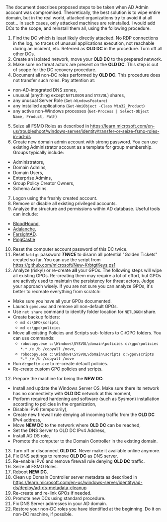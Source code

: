 The document describes proposed steps to be taken when AD Admin account was compromised. Theoretically, the best solution is to wipe entire domain, but in the real world, attacked organizations try to avoid it at all cost... 
In such cases, only attacked machines are reinstalled. I would add DCs to the scope, and reinstall them all, using the following procedure.

1. Find the DC which is least likely directly attacked. No RDP connections in the log, no traces of unusual applications execution, not reachable during an incident, etc. Referred as **OLD DC** in the procedure. Turn off all other DCs.
2. Create an isolated network, move your **OLD DC** to the prepared network.
3. Make sure no threat actors are present on the **OLD DC**. This step is out of scope for the DC recovery procedure.
4. Document all non-DC roles performed by **OLD DC**. This procedure does not transfer such roles. Pay attention at:
- non-AD-integrated DNS zones,
- unusual (anything except `NETLOGON` and `SYSVOL`) shares,
- any unusual Server Role (`Get-WindowsFeature`)
- any installed applications (`Get-WmiObject -Class Win32_Product`)
- any active non-Windows processes (`Get-Process | Select-Object Name, Product, Path`)
5. Seize all FSMO Roles as described in https://learn.microsoft.com/en-us/troubleshoot/windows-server/identity/transfer-or-seize-fsmo-roles-in-ad-ds
6. Create new domain admin account with strong password. You can use existing Administrator account as a template for group membership. Groups typically include:
- Administrators,
- Domain Admins,
- Domain Users,
- Enterprise Admins,
- Group Policy Creator Owners,
- Schema Admins.
7. Logon using the freshly created account.
8. Remove or disable all existing privileged accounts.
9. Analyze the structure and permissions within AD database. Useful tools can include:
- [BloodHound](https://bloodhound.readthedocs.io/),
- [Adalanche](https://github.com/lkarlslund/Adalanche),
- [FarsightAD](https://github.com/Qazeer/FarsightAD).
- [PingCastle](https://www.pingcastle.com/)
10. Reset the computer account password of this DC twice.
11. Reset `krbtgt` password ***TWICE*** to disarm all potential "Golden Tickets" created so far. You can use the script from https://github.com/microsoft/New-KrbtgtKeys.ps1 
12. Analyze (risky!) or re-create **all** your GPOs. The following steps will wipe all existing GPOs. 
Re-creating them may require a lot of effort, but GPOs are actively used to maintain the persistency for threat actors. Judge your approach wisely.
If you are not sure you can analyze GPOs, it's better to recreate everything from scratch:
- Make sure you have all your GPOs documented.
- Launch `gpmc.msc` and remove all non-default GPOs.
- Use `net share` command to identify folder location for `NETLOGON` share.
- Create backup folders:
  - `md c:\GPO\scripts`,
  - `md c:\gpo\policies`
- Move all existing Policies and Scripts sub-folders to C:\GPO folders. You can use commands:
  - `robocopy.exe c:\Windows\SYSVOL\domain\policies c:\gpo\policies *.* /e /b /copyall /move`,
  - `robocopy.exe c:\Windows\SYSVOL\domain\scripts c:\gpo\scripts *.* /e /b /copyall /move`
- Run `dcgpofix.exe` to re-create default policies.
- Re-create custom GPO policies and scripts.
12. Prepare the machine for being the **NEW DC**:
- Install and update the Windows Server OS. Make sure there its network has no connectivity with **OLD DC** network at this moment,
- Perform required hardening and software (such as Sysmon) installation according to policies in the organization,
- Disable IPv6 (temporarily),
- Create new firewall rule denying all incoming traffic from the **OLD DC** IPv4 address,
- Move **NEW DC** to the network where **OLD DC** can be reached,
- Set the DNS Server to OLD DC IPv4 Address,
- Install AD DS role,
- Promote the computer to the Domain Controller in the existing domain.
13. Turn off or disconnect **OLD DC**. Never make it available online anymore.
14. Fix DNS settings to remove **OLD DC** as DNS server.
15. Re-enable IPv6 and remove firewall rule denying **OLD DC** traffic.
16. Seize all FSMO Roles.
17. Reboot **NEW DC**.
18. Clean up Domain Controller server metadata as described in https://learn.microsoft.com/en-us/windows-server/identity/ad-ds/deploy/ad-ds-metadata-cleanup
19. Re-create and re-link GPOs if needed.
20. Promote new DCs using standard procedure.
21. Fix DNS Server addresses in your AD domain.
22. Restore your non-DC roles you have identified at the beginning. Do it on non-DC machine, if possible.
